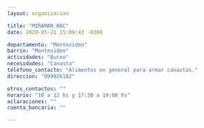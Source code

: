```yaml
---
layout: organizacion

title: "MIRAMAR BBC"
date: 2020-05-21 15:09:43 -0300

departamento: "Montevideo"
barrio: "Montevideo"
actividades: "Buceo"
necesidades: "Canasta"
telefono_contacto: "Alimentos en general para armar canastas."
direccion: "099926182"

otros_contactos: ""
horario: "10 a 12 hs y 17:30 a 19:00 hs"
aclaraciones: ""
cuenta_bancaria: ""

---
```

